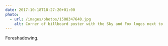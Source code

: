 ```yaml
---
date: 2017-10-18T18:27:20+01:00
photo:
  - url: /images/photos/1508347640.jpg
    alt: Corner of billboard poster with the Sky and Fox logos next to each other.
---
```

Foreshadowing.

